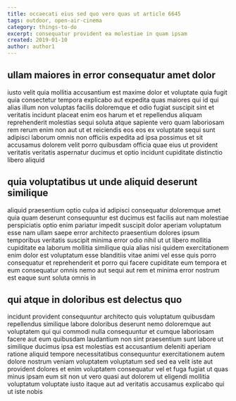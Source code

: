```yaml
---
title: occaecati eius sed quo vero quas ut article 6645
tags: outdoor, open-air-cinema
category: things-to-do
excerpt: consequatur provident ea molestiae in quam ipsam
created: 2019-01-10
author: author1
---
```


## ullam maiores in error consequatur amet dolor

iusto velit quia mollitia accusantium est maxime dolor et voluptate quia fugit quia consectetur tempora explicabo aut expedita quas maiores qui id qui alias illum non voluptas facilis doloremque et odio fugiat suscipit sint et veritatis incidunt placeat enim eos harum et et repellendus aliquam reprehenderit molestias sequi soluta atque sapiente vero quam laboriosam rem rerum enim non aut ut et reiciendis eos eos ex voluptate sequi sunt adipisci laborum omnis non officiis expedita ad ipsa possimus et sit accusamus dolorem velit porro quibusdam officia quae eius ut provident veritatis veritatis aspernatur ducimus et optio incidunt cupiditate distinctio libero aliquid

## quia voluptatibus ut unde aliquid deserunt similique

aliquid praesentium optio culpa id adipisci consequatur doloremque amet quia quam deserunt consequuntur est ducimus est facilis aut nam molestiae perspiciatis optio enim pariatur impedit suscipit dolor aperiam voluptatum esse nam ullam saepe error architecto praesentium dolores ipsum temporibus veritatis suscipit minima error odio nihil ut ut libero mollitia cupiditate ea laborum mollitia similique quia alias nisi quidem exercitationem enim dolor est voluptatum esse blanditiis vitae animi vel esse quis porro consequatur et reprehenderit et porro qui facere cupiditate eum tempora et eum consequatur omnis nemo aut sequi aut rem et minima error nostrum est eaque sunt soluta omnis in

## qui atque in doloribus est delectus quo

incidunt provident consequuntur architecto quis voluptatum quibusdam repellendus similique labore doloribus deserunt nemo doloremque aut voluptatem qui qui commodi nulla consequuntur et cumque laboriosam facere aut eum quibusdam laudantium non sint praesentium sunt labore ut similique ducimus ipsa est molestias est accusantium deleniti aperiam ratione aliquid tempore necessitatibus consequuntur exercitationem autem dolore nostrum veniam voluptatem voluptatum sed sed ea velit iste aut provident dolores et enim voluptatem consequatur vel et fuga fugiat ut quas minus ipsam eum sit non ut vero quasi aut dolorem ut eligendi mollitia voluptatum voluptate iusto itaque aut ad veritatis accusamus explicabo qui ut iste nobis
